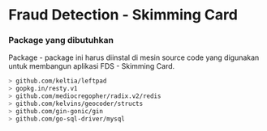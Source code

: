 # Fraud Detection - Skimming Card

### Package yang dibutuhkan 

Package - package ini harus diinstal di mesin source code yang digunakan untuk membangun aplikasi FDS - Skimming Card. 

```sh
> github.com/keltia/leftpad
> gopkg.in/resty.v1
> github.com/mediocregopher/radix.v2/redis
> github.com/kelvins/geocoder/structs
> github.com/gin-gonic/gin
> github.com/go-sql-driver/mysql
```
